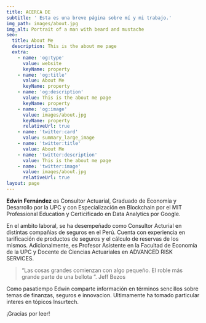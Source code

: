 ```yaml
---
title: ACERCA DE
subtitle: ' Esta es una breve página sobre mí y mi trabajo.'
img_path: images/about.jpg
img_alt: Portrait of a man with beard and mustache
seo:
  title: About Me
  description: This is the about me page
  extra:
    - name: 'og:type'
      value: website
      keyName: property
    - name: 'og:title'
      value: About Me
      keyName: property
    - name: 'og:description'
      value: This is the about me page
      keyName: property
    - name: 'og:image'
      value: images/about.jpg
      keyName: property
      relativeUrl: true
    - name: 'twitter:card'
      value: summary_large_image
    - name: 'twitter:title'
      value: About Me
    - name: 'twitter:description'
      value: This is the about me page
    - name: 'twitter:image'
      value: images/about.jpg
      relativeUrl: true
layout: page
---
```

**Edwin Fernández** es Consultor Actuarial, Graduado de Economía y Desarrollo por la UPC y con Especialización en Blockchain por el MIT Professional Education y Certicificado en Data Analytics por Google.

En el ambito laboral, se ha desempeñado como Consultor Acturial en distintas compañias de seguros en el Perú. Cuenta con experiencia en tarificación de productos de seguros y el cálculo de reservas de los mismos.  Adicionalmente, es Profesor Asistente en la Facultad de Economía de la UPC y Docente de Ciencias Actuariales en ADVANCED RISK SERVICES.

> “Las cosas grandes comienzan con algo pequeño. El roble más grande parte de una bellota ”. Jeff Bezos

Como pasatiempo Edwin comparte información en términos sencillos sobre temas de finanzas, seguros e innovacion. Ultimamente ha tomado particular interes en tópicos Insurtech.

¡Gracias por leer!
